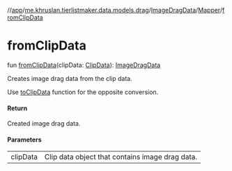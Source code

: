 //[app](../../../../index.md)/[me.khruslan.tierlistmaker.data.models.drag](../../index.md)/[ImageDragData](../index.md)/[Mapper](index.md)/[fromClipData](from-clip-data.md)

# fromClipData

fun [fromClipData](from-clip-data.md)(clipData: [ClipData](https://developer.android.com/reference/kotlin/android/content/ClipData.html)): [ImageDragData](../index.md)

Creates image drag data from the clip data.

Use [toClipData](../to-clip-data.md) function for the opposite conversion.

#### Return

Created image drag data.

#### Parameters

| | |
|---|---|
| clipData | Clip data object that contains image drag data. |
